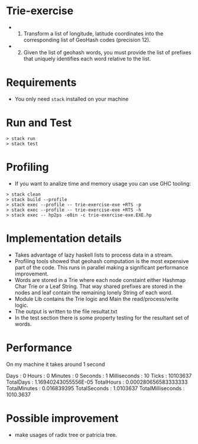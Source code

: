 # Trie-exercise

- 1) Transform a list of longitude, latitude coordinates into the corresponding list of GeoHash codes (precision 12).
- 2) Given the list of geohash words, you must provide the list of prefixes that uniquely identifies each word relative to the list.

# Requirements

- You only need `stack` installed on your machine

# Run and Test

```
> stack run
> stack test 
```

# Profiling

- If you want to analize time and memory usage you can use GHC tooling:

```
> stack clean
> stack build --profile
> stack exec --profile -- trie-exercise-exe +RTS -p    
> stack exec --profile -- trie-exercise-exe +RTS -h    
> stack exec -- hp2ps -e8in -c trie-exercise-exe.EXE.hp
```

# Implementation details

- Takes advantage of lazy haskell lists to process data in a stream.
- Profiling tools showed that geohash computation is the most expensive part of the code. This runs in parallel making a significant performance improvement.
- Words are stored in a Trie where each node constaint either Hashmap Char Trie or a Leaf String. That way shared prefixes are stored in the nodes and leaf contain the remaining lonely String of each word.
- Module Lib contains the Trie logic and Main the read/process/write logic.
- The output is written to the file resultat.txt
- In the test section there is some property testing for the resultant set of words.

# Performance

On my machine it takes around 1 second

Days              : 0
Hours             : 0
Minutes           : 0
Seconds           : 1
Milliseconds      : 10
Ticks             : 10103637
TotalDays         : 1.16940243055556E-05
TotalHours        : 0.000280656583333333
TotalMinutes      : 0.016839395
TotalSeconds      : 1.0103637
TotalMilliseconds : 1010.3637

# Possible improvement

- make usages of radix tree or patricia tree.

